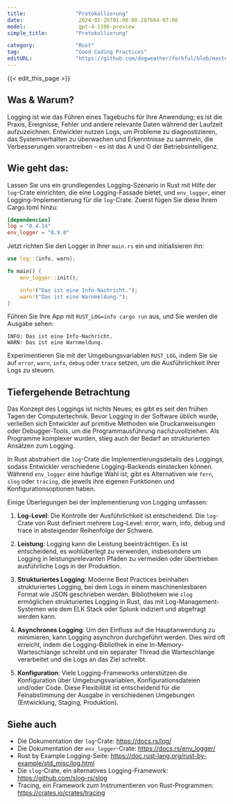 ```yaml
---
title:                "Protokollierung"
date:                  2024-01-26T01:08:00.287664-07:00
model:                 gpt-4-1106-preview
simple_title:         "Protokollierung"

category:             "Rust"
tag:                  "Good Coding Practices"
editURL:              "https://github.com/dogweather/forkful/blob/master/content/de/rust/logging.md"
---
```


{{< edit_this_page >}}

## Was & Warum?

Logging ist wie das Führen eines Tagebuchs für Ihre Anwendung; es ist die Praxis, Ereignisse, Fehler und andere relevante Daten während der Laufzeit aufzuzeichnen. Entwickler nutzen Logs, um Probleme zu diagnostizieren, das Systemverhalten zu überwachen und Erkenntnisse zu sammeln, die Verbesserungen vorantreiben – es ist das A und O der Betriebsintelligenz.

## Wie geht das:

Lassen Sie uns ein grundlegendes Logging-Szenario in Rust mit Hilfe der `log`-Crate einrichten, die eine Logging-Fassade bietet, und `env_logger`, einer Logging-Implementierung für die `log`-Crate. Zuerst fügen Sie diese Ihrem Cargo.toml hinzu:

```toml
[dependencies]
log = "0.4.14"
env_logger = "0.9.0"
```

Jetzt richten Sie den Logger in Ihrer `main.rs` ein und initialisieren ihn:

```rust
use log::{info, warn};

fn main() {
    env_logger::init();

    info!("Das ist eine Info-Nachricht.");
    warn!("Das ist eine Warnmeldung.");
}
```

Führen Sie Ihre App mit `RUST_LOG=info cargo run` aus, und Sie werden die Ausgabe sehen:

```
INFO: Das ist eine Info-Nachricht.
WARN: Das ist eine Warnmeldung.
```

Experimentieren Sie mit der Umgebungsvariablen `RUST_LOG`, indem Sie sie auf `error`, `warn`, `info`, `debug` oder `trace` setzen, um die Ausführlichkeit Ihrer Logs zu steuern.

## Tiefergehende Betrachtung

Das Konzept des Loggings ist nichts Neues; es gibt es seit den frühen Tagen der Computertechnik. Bevor Logging in der Software üblich wurde, verließen sich Entwickler auf primitive Methoden wie Druckanweisungen oder Debugger-Tools, um die Programmausführung nachzuvollziehen. Als Programme komplexer wurden, stieg auch der Bedarf an strukturierten Ansätzen zum Logging.

In Rust abstrahiert die `log`-Crate die Implementierungsdetails des Loggings, sodass Entwickler verschiedene Logging-Backends einstecken können. Während `env_logger` eine häufige Wahl ist, gibt es Alternativen wie `fern`, `slog` oder `tracing`, die jeweils ihre eigenen Funktionen und Konfigurationsoptionen haben.

Einige Überlegungen bei der Implementierung von Logging umfassen:

1. **Log-Level**: Die Kontrolle der Ausführlichkeit ist entscheidend. Die `log`-Crate von Rust definiert mehrere Log-Level: error, warn, info, debug und trace in absteigender Reihenfolge der Schwere.

2. **Leistung**: Logging kann die Leistung beeinträchtigen. Es ist entscheidend, es wohlüberlegt zu verwenden, insbesondere um Logging in leistungsrelevanten Pfaden zu vermeiden oder übertrieben ausführliche Logs in der Produktion.

3. **Strukturiertes Logging**: Moderne Best Practices beinhalten strukturiertes Logging, bei dem Logs in einem maschinenlesbaren Format wie JSON geschrieben werden. Bibliotheken wie `slog` ermöglichen strukturiertes Logging in Rust, das mit Log-Management-Systemen wie dem ELK Stack oder Splunk indiziert und abgefragt werden kann.

4. **Asynchrones Logging**: Um den Einfluss auf die Hauptanwendung zu minimieren, kann Logging asynchron durchgeführt werden. Dies wird oft erreicht, indem die Logging-Bibliothek in eine In-Memory-Warteschlange schreibt und ein separater Thread die Warteschlange verarbeitet und die Logs an das Ziel schreibt.

5. **Konfiguration**: Viele Logging-Frameworks unterstützen die Konfiguration über Umgebungsvariablen, Konfigurationsdateien und/oder Code. Diese Flexibilität ist entscheidend für die Feinabstimmung der Ausgabe in verschiedenen Umgebungen (Entwicklung, Staging, Produktion).

## Siehe auch

- Die Dokumentation der `log`-Crate: https://docs.rs/log/
- Die Dokumentation der `env_logger`-Crate: https://docs.rs/env_logger/
- Rust by Example Logging-Seite: https://doc.rust-lang.org/rust-by-example/std_misc/log.html
- Die `slog`-Crate, ein alternatives Logging-Framework: https://github.com/slog-rs/slog
- Tracing, ein Framework zum Instrumentieren von Rust-Programmen: https://crates.io/crates/tracing
